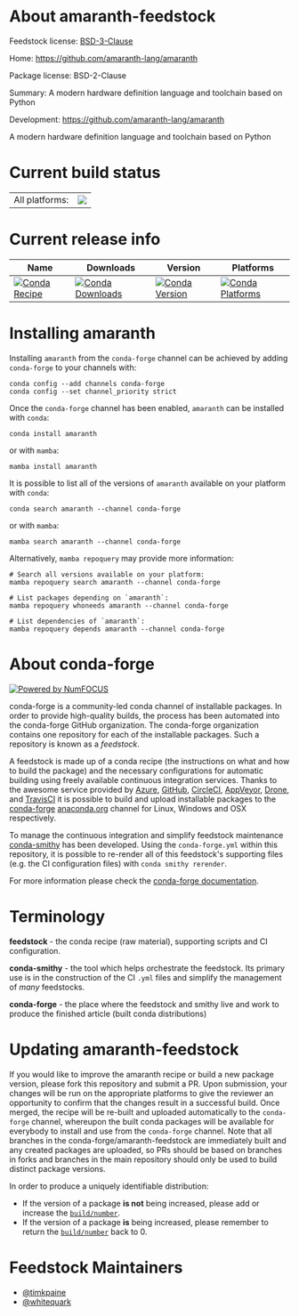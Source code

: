 About amaranth-feedstock
========================

Feedstock license: [BSD-3-Clause](https://github.com/conda-forge/amaranth-feedstock/blob/main/LICENSE.txt)

Home: https://github.com/amaranth-lang/amaranth

Package license: BSD-2-Clause

Summary: A modern hardware definition language and toolchain based on Python

Development: https://github.com/amaranth-lang/amaranth

A modern hardware definition language and toolchain based on Python

Current build status
====================


<table><tr><td>All platforms:</td>
    <td>
      <a href="https://dev.azure.com/conda-forge/feedstock-builds/_build/latest?definitionId=18937&branchName=main">
        <img src="https://dev.azure.com/conda-forge/feedstock-builds/_apis/build/status/amaranth-feedstock?branchName=main">
      </a>
    </td>
  </tr>
</table>

Current release info
====================

| Name | Downloads | Version | Platforms |
| --- | --- | --- | --- |
| [![Conda Recipe](https://img.shields.io/badge/recipe-amaranth-green.svg)](https://anaconda.org/conda-forge/amaranth) | [![Conda Downloads](https://img.shields.io/conda/dn/conda-forge/amaranth.svg)](https://anaconda.org/conda-forge/amaranth) | [![Conda Version](https://img.shields.io/conda/vn/conda-forge/amaranth.svg)](https://anaconda.org/conda-forge/amaranth) | [![Conda Platforms](https://img.shields.io/conda/pn/conda-forge/amaranth.svg)](https://anaconda.org/conda-forge/amaranth) |

Installing amaranth
===================

Installing `amaranth` from the `conda-forge` channel can be achieved by adding `conda-forge` to your channels with:

```
conda config --add channels conda-forge
conda config --set channel_priority strict
```

Once the `conda-forge` channel has been enabled, `amaranth` can be installed with `conda`:

```
conda install amaranth
```

or with `mamba`:

```
mamba install amaranth
```

It is possible to list all of the versions of `amaranth` available on your platform with `conda`:

```
conda search amaranth --channel conda-forge
```

or with `mamba`:

```
mamba search amaranth --channel conda-forge
```

Alternatively, `mamba repoquery` may provide more information:

```
# Search all versions available on your platform:
mamba repoquery search amaranth --channel conda-forge

# List packages depending on `amaranth`:
mamba repoquery whoneeds amaranth --channel conda-forge

# List dependencies of `amaranth`:
mamba repoquery depends amaranth --channel conda-forge
```


About conda-forge
=================

[![Powered by
NumFOCUS](https://img.shields.io/badge/powered%20by-NumFOCUS-orange.svg?style=flat&colorA=E1523D&colorB=007D8A)](https://numfocus.org)

conda-forge is a community-led conda channel of installable packages.
In order to provide high-quality builds, the process has been automated into the
conda-forge GitHub organization. The conda-forge organization contains one repository
for each of the installable packages. Such a repository is known as a *feedstock*.

A feedstock is made up of a conda recipe (the instructions on what and how to build
the package) and the necessary configurations for automatic building using freely
available continuous integration services. Thanks to the awesome service provided by
[Azure](https://azure.microsoft.com/en-us/services/devops/), [GitHub](https://github.com/),
[CircleCI](https://circleci.com/), [AppVeyor](https://www.appveyor.com/),
[Drone](https://cloud.drone.io/welcome), and [TravisCI](https://travis-ci.com/)
it is possible to build and upload installable packages to the
[conda-forge](https://anaconda.org/conda-forge) [anaconda.org](https://anaconda.org/)
channel for Linux, Windows and OSX respectively.

To manage the continuous integration and simplify feedstock maintenance
[conda-smithy](https://github.com/conda-forge/conda-smithy) has been developed.
Using the ``conda-forge.yml`` within this repository, it is possible to re-render all of
this feedstock's supporting files (e.g. the CI configuration files) with ``conda smithy rerender``.

For more information please check the [conda-forge documentation](https://conda-forge.org/docs/).

Terminology
===========

**feedstock** - the conda recipe (raw material), supporting scripts and CI configuration.

**conda-smithy** - the tool which helps orchestrate the feedstock.
                   Its primary use is in the construction of the CI ``.yml`` files
                   and simplify the management of *many* feedstocks.

**conda-forge** - the place where the feedstock and smithy live and work to
                  produce the finished article (built conda distributions)


Updating amaranth-feedstock
===========================

If you would like to improve the amaranth recipe or build a new
package version, please fork this repository and submit a PR. Upon submission,
your changes will be run on the appropriate platforms to give the reviewer an
opportunity to confirm that the changes result in a successful build. Once
merged, the recipe will be re-built and uploaded automatically to the
`conda-forge` channel, whereupon the built conda packages will be available for
everybody to install and use from the `conda-forge` channel.
Note that all branches in the conda-forge/amaranth-feedstock are
immediately built and any created packages are uploaded, so PRs should be based
on branches in forks and branches in the main repository should only be used to
build distinct package versions.

In order to produce a uniquely identifiable distribution:
 * If the version of a package **is not** being increased, please add or increase
   the [``build/number``](https://docs.conda.io/projects/conda-build/en/latest/resources/define-metadata.html#build-number-and-string).
 * If the version of a package **is** being increased, please remember to return
   the [``build/number``](https://docs.conda.io/projects/conda-build/en/latest/resources/define-metadata.html#build-number-and-string)
   back to 0.

Feedstock Maintainers
=====================

* [@timkpaine](https://github.com/timkpaine/)
* [@whitequark](https://github.com/whitequark/)

